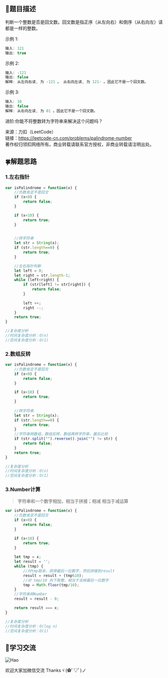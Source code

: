 ## :rainbow:题目描述

判断一个整数是否是回文数。回文数是指正序（从左向右）和倒序（从右向左）读都是一样的整数。


示例 1:
```javascript
输入: 121
输出: true
```

示例 2:
```javascript
输入: -121
输出: false
解释: 从左向右读, 为 -121 。 从右向左读, 为 121- 。因此它不是一个回文数。
```

示例 3:
```javascript
输入: 10
输出: false
解释: 从右向左读, 为 01 。因此它不是一个回文数。
```

进阶:你能不将整数转为字符串来解决这个问题吗？


来源：力扣（LeetCode）  
链接：https://leetcode-cn.com/problems/palindrome-number  
著作权归领扣网络所有。商业转载请联系官方授权，非商业转载请注明出处。  


## :four_leaf_clover:解题思路

### 1.左右指针
```javascript
var isPalindrome = function(x) {
    //负数肯定不是回文
    if (x<0) {
        return false;
    }

    if (x<10) {
        return true;
    }
    

    //转字符串
    let str = String(x);
    if (str.length==0) {
        return true;
    }

    //左右指针判断
    let left = 0;
    let right = str.length-1;
    while (left<right) {
        if (str[left] != str[right]) {
            return false;
        }
        
        left ++;
        right --;
    }
    return true;
}

//复杂度分析
//时间复杂度分析：O(n)
//空间复杂度分析：O(1)
```

### 2.数组反转
```javascript
var isPalindrome = function(x) {
    //负数肯定不是回文
    if (x<0) {
        return false;
    }

    if (x<10) {
        return true;
    }
    
    //转字符串
    let str = String(x);
    if (str.length==0) {
        return true;
    }
    //字符串转数组，数组反转，数组再转字符串，最后比较
    if (str.split("").reverse().join("") != str) {
        return false;
    }
    return true;
}

//复杂度分析
//时间复杂度分析：O(n)
//空间复杂度分析：O(1)
```

### 3.Number计算

>字符串和一个数字相加，相当于拼接；相减 相当于减运算

```javascript
var isPalindrome = function(x) {
    //负数肯定不是回文
    if (x<0) {
        return false;
    }

    if (x<10) {
        return true;
    }
    
    let tmp = x;
    let result = '';
    while (tmp) {
        //对tmp取余，获得最后一位数字，然后拼接到result
        result = result + (tmp%10);
        //对 tmp/10 向下取整，相当于去掉最后一位数字
        tmp = Math.floor(tmp/10);
    }
    //字符串转Number
    result = result - 0;

    return result === x;
}

//复杂度分析
//时间复杂度分析：O(log n)
//空间复杂度分析：O(1)
```


## :gift_heart:学习交流

![Hao](https://haoer.oss-cn-hangzhou.aliyuncs.com/hao.jpg)

欢迎大家加微信交流 Thanksヾ(✿ﾟ▽ﾟ)ノ
  
  